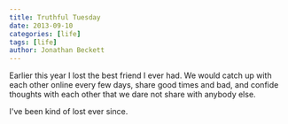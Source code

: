 ```yaml
---
title: Truthful Tuesday
date: 2013-09-10
categories: [life]
tags: [life]
author: Jonathan Beckett
---
```


Earlier this year I lost the best friend I ever had. We would catch up with each other online every few days, share good times and bad, and confide thoughts with each other that we dare not share with anybody else.

I've been kind of lost ever since.